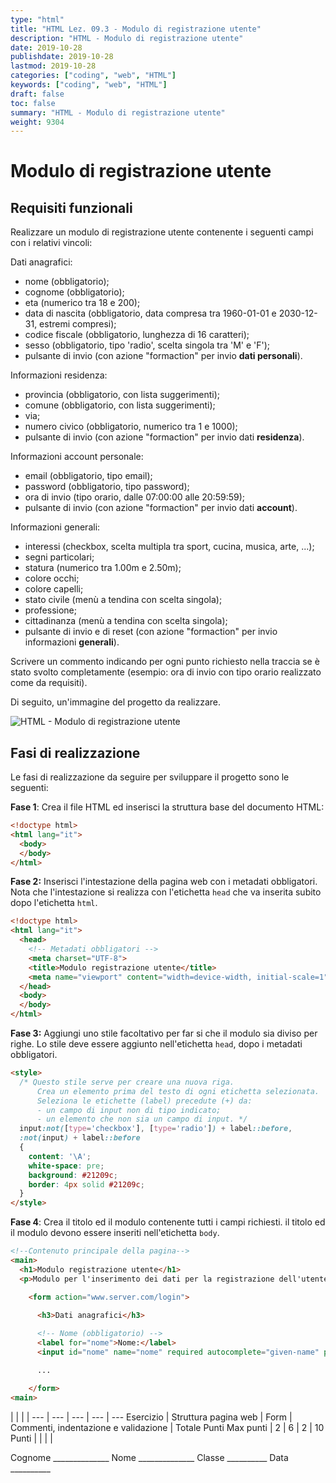 ```yaml
---
type: "html"
title: "HTML Lez. 09.3 - Modulo di registrazione utente"
description: "HTML - Modulo di registrazione utente"
date: 2019-10-28
publishdate: 2019-10-28
lastmod: 2019-10-28
categories: ["coding", "web", "HTML"]
keywords: ["coding", "web", "HTML"]
draft: false
toc: false
summary: "HTML - Modulo di registrazione utente"
weight: 9304
---
```


# Modulo di registrazione utente

## Requisiti funzionali

Realizzare un modulo di registrazione utente contenente i seguenti campi con i relativi vincoli:

Dati anagrafici:

- nome (obbligatorio);
- cognome (obbligatorio);
- eta (numerico tra 18 e 200);
- data di nascita (obbligatorio, data compresa tra 1960-01-01 e 2030-12-31, estremi compresi);
- codice fiscale (obbligatorio, lunghezza di 16 caratteri);
- sesso (obbligatorio, tipo 'radio', scelta singola tra 'M' e 'F');
- pulsante di invio  (con azione "formaction" per invio **dati personali**).

Informazioni residenza:

- provincia (obbligatorio, con lista suggerimenti);
- comune (obbligatorio, con lista suggerimenti);
- via;
- numero civico (obbligatorio, numerico tra 1 e 1000);
- pulsante di invio  (con azione "formaction" per invio dati **residenza**).

Informazioni account personale:

- email (obbligatorio, tipo email);
- password (obbligatorio, tipo password);
- ora di invio (tipo orario, dalle 07:00:00 alle 20:59:59);
- pulsante di invio (con azione "formaction" per invio dati **account**).

Informazioni generali:

- interessi (checkbox, scelta multipla tra sport, cucina, musica, arte, ...);
- segni particolari;
- statura (numerico tra 1.00m e 2.50m);
- colore occhi;
- colore capelli;
- stato civile (menù a tendina con scelta singola);
- professione;
- cittadinanza (menù a tendina con scelta singola);
- pulsante di invio e di reset (con azione "formaction" per invio informazioni **generali**).

Scrivere un commento indicando per ogni punto richiesto nella traccia se è stato svolto completamente (esempio: ora di invio con tipo orario realizzato come da requisiti).

Di seguito, un'immagine del progetto da realizzare.

![HTML - Modulo di registrazione utente](/static/coding/web/html/form_exe_registrazione_utente.png "HTML - Modulo di registrazione utente")

## Fasi di realizzazione

Le fasi di realizzazione da seguire per sviluppare il progetto sono le seguenti:

**Fase 1**: Crea il file HTML ed inserisci la struttura base del documento HTML:

```html
<!doctype html>
<html lang="it">
  <body>
  </body>
</html>
```

**Fase 2:** Inserisci l'intestazione della pagina web con i metadati obbligatori. Nota che l'intestazione si realizza con l'etichetta ``head`` che va inserita subito dopo l'etichetta ``html``.

```html
<!doctype html>
<html lang="it">
  <head>
    <!-- Metadati obbligatori -->
    <meta charset="UTF-8">
    <title>Modulo registrazione utente</title>
    <meta name="viewport" content="width=device-width, initial-scale=1">
  </head>
  <body>
  </body>
</html>
```

**Fase 3:** Aggiungi uno stile facoltativo per far si che il modulo sia diviso per righe. Lo stile deve essere aggiunto nell'etichetta ``head``, dopo i metadati obbligatori.

```html
<style>
  /* Questo stile serve per creare una nuova riga.
      Crea un elemento prima del testo di ogni etichetta selezionata.
      Seleziona le etichette (label) precedute (+) da:
      - un campo di input non di tipo indicato;
      - un elemento che non sia un campo di input. */
  input:not([type='checkbox'], [type='radio']) + label::before,
  :not(input) + label::before
  {
    content: '\A'; 
    white-space: pre;
    background: #21209c;
    border: 4px solid #21209c;
  }
</style>
```

**Fase 4**: Crea il titolo ed il modulo contenente tutti i campi richiesti. il titolo ed il modulo devono essere inseriti nell'etichetta ``body``.

```html
<!--Contenuto principale della pagina-->
<main>
  <h1>Modulo registrazione utente</h1>
  <p>Modulo per l'inserimento dei dati per la registrazione dell'utente</p>

    <form action="www.server.com/login">
      
      <h3>Dati anagrafici</h3>

      <!-- Nome (obbligatorio) -->
      <label for="nome">Nome:</label>
      <input id="nome" name="nome" required autocomplete="given-name" placeholder="Inserisci il nome">

      ...

    </form>
<main>
```

<!-- markdownlint-disable MD036 -->

|                                 |        |                                       |
---       | ---                   | ---    | ---                                   | ---
Esercizio | Struttura pagina web  |  Form  |  Commenti, indentazione e validazione | Totale Punti
Max punti |       2               |  6     |  2                                    |  10
Punti     |                       |        |                                       |

Cognome ______________
Nome ______________
Classe __________
Data __________

<!-- markdownlint-enable MD036 -->
